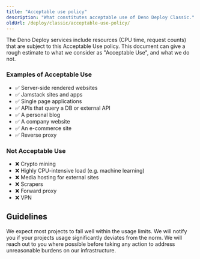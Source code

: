 ```yaml
---
title: "Acceptable use policy"
description: "What constitutes acceptable use of Deno Deploy Classic."
oldUrl: /deploy/classic/acceptable-use-policy/
---
```


The Deno Deploy services include resources (CPU time, request counts) that are
subject to this Acceptable Use policy. This document can give a rough estimate
to what we consider as "Acceptable Use", and what we do not.

### Examples of Acceptable Use

- ✅ Server-side rendered websites
- ✅ Jamstack sites and apps
- ✅ Single page applications
- ✅ APIs that query a DB or external API
- ✅ A personal blog
- ✅ A company website
- ✅ An e-commerce site
- ✅ Reverse proxy

### Not Acceptable Use

- ❌ Crypto mining
- ❌ Highly CPU-intensive load (e.g. machine learning)
- ❌ Media hosting for external sites
- ❌ Scrapers
- ❌ Forward proxy
- ❌ VPN

## Guidelines

We expect most projects to fall well within the usage limits. We will notify you
if your projects usage significantly deviates from the norm. We will reach out
to you where possible before taking any action to address unreasonable burdens
on our infrastructure.
